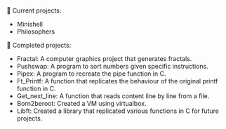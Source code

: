 ### 
 
🌱 Current projects:
- Minishell
- Philosophers

🌱 Completed projects:
- Fractal: A computer graphics project that generates fractals.
- Pushswap: A program to sort numbers given specific instructions.
- Pipex: A program to recreate the pipe function in C.
- Ft_Printf: A function that replicates the behaviour of the original printf function in C.
- Get_next_line: A function that reads content line by line from a file.
- Born2beroot: Created a VM using virtualbox.
- Libft: Created a library that replicated various functions in C for future projects.
<!--
**Div441/Div441** is a ✨ _special_ ✨ repository because its `README.md` (this file) appears on your GitHub profile.

Here are some ideas to get you started:

- 🔭 I’m currently working on ...
- 🌱 I’m currently learning ...
- 👯 I’m looking to collaborate on ...
- 🤔 I’m looking for help with ...
- 💬 Ask me about ...
- 📫 How to reach me: ...
- 😄 Pronouns: ...
- ⚡ Fun fact: ...
-->

